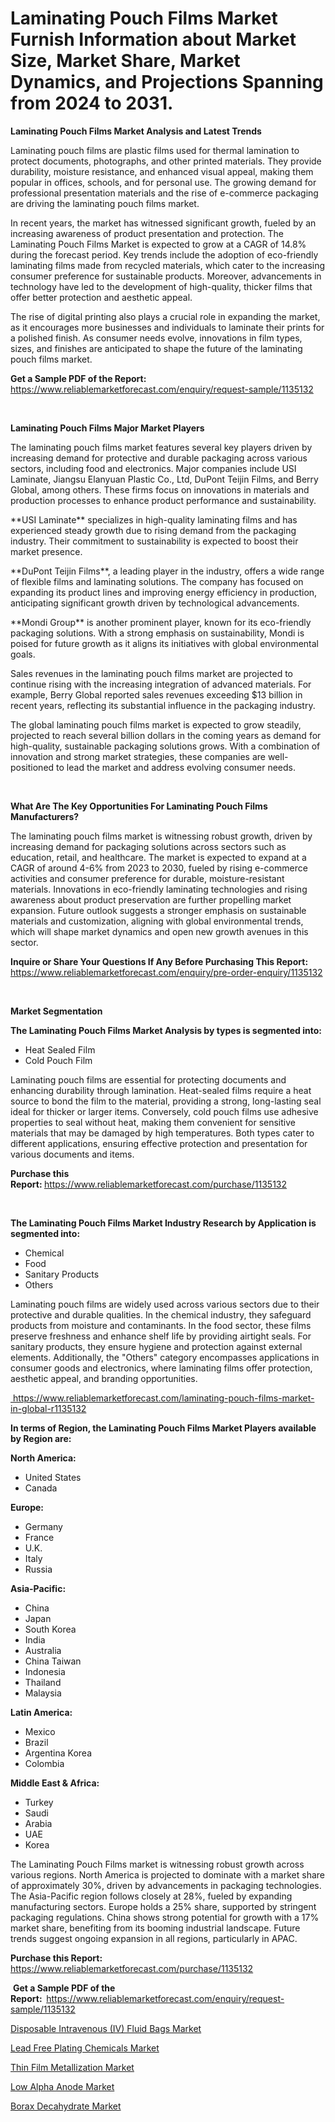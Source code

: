 <p><h1>Laminating Pouch Films Market Furnish Information about Market Size, Market Share, Market Dynamics, and Projections Spanning from 2024 to 2031.</h1></p><p><strong>Laminating Pouch Films Market Analysis and Latest Trends</strong></p>
<p><p>Laminating pouch films are plastic films used for thermal lamination to protect documents, photographs, and other printed materials. They provide durability, moisture resistance, and enhanced visual appeal, making them popular in offices, schools, and for personal use. The growing demand for professional presentation materials and the rise of e-commerce packaging are driving the laminating pouch films market.</p><p>In recent years, the market has witnessed significant growth, fueled by an increasing awareness of product presentation and protection. The Laminating Pouch Films Market is expected to grow at a CAGR of 14.8% during the forecast period. Key trends include the adoption of eco-friendly laminating films made from recycled materials, which cater to the increasing consumer preference for sustainable products. Moreover, advancements in technology have led to the development of high-quality, thicker films that offer better protection and aesthetic appeal.</p><p>The rise of digital printing also plays a crucial role in expanding the market, as it encourages more businesses and individuals to laminate their prints for a polished finish. As consumer needs evolve, innovations in film types, sizes, and finishes are anticipated to shape the future of the laminating pouch films market.</p></p>
<p><strong>Get a Sample PDF of the Report:&nbsp;</strong> <a href="https://www.reliablemarketforecast.com/enquiry/request-sample/1135132?utm_campaign=1080&utm_medium=2&utm_source=Github&utm_content=ia&utm_term=10112024&utm_id=laminating-pouch-films">https://www.reliablemarketforecast.com/enquiry/request-sample/1135132</a></p>
<p>&nbsp;</p>
<p><strong>Laminating Pouch Films Major Market Players</strong></p>
<p><p>The laminating pouch films market features several key players driven by increasing demand for protective and durable packaging across various sectors, including food and electronics. Major companies include USI Laminate, Jiangsu Elanyuan Plastic Co., Ltd, DuPont Teijin Films, and Berry Global, among others. These firms focus on innovations in materials and production processes to enhance product performance and sustainability.</p><p>**USI Laminate** specializes in high-quality laminating films and has experienced steady growth due to rising demand from the packaging industry. Their commitment to sustainability is expected to boost their market presence.</p><p>**DuPont Teijin Films**, a leading player in the industry, offers a wide range of flexible films and laminating solutions. The company has focused on expanding its product lines and improving energy efficiency in production, anticipating significant growth driven by technological advancements.</p><p>**Mondi Group** is another prominent player, known for its eco-friendly packaging solutions. With a strong emphasis on sustainability, Mondi is poised for future growth as it aligns its initiatives with global environmental goals. </p><p>Sales revenues in the laminating pouch films market are projected to continue rising with the increasing integration of advanced materials. For example, Berry Global reported sales revenues exceeding $13 billion in recent years, reflecting its substantial influence in the packaging industry. </p><p>The global laminating pouch films market is expected to grow steadily, projected to reach several billion dollars in the coming years as demand for high-quality, sustainable packaging solutions grows. With a combination of innovation and strong market strategies, these companies are well-positioned to lead the market and address evolving consumer needs.</p></p>
<p>&nbsp;</p>
<p><strong>What Are The Key Opportunities For Laminating Pouch Films Manufacturers?</strong></p>
<p><p>The laminating pouch films market is witnessing robust growth, driven by increasing demand for packaging solutions across sectors such as education, retail, and healthcare. The market is expected to expand at a CAGR of around 4-6% from 2023 to 2030, fueled by rising e-commerce activities and consumer preference for durable, moisture-resistant materials. Innovations in eco-friendly laminating technologies and rising awareness about product preservation are further propelling market expansion. Future outlook suggests a stronger emphasis on sustainable materials and customization, aligning with global environmental trends, which will shape market dynamics and open new growth avenues in this sector.</p></p>
<p><strong>Inquire or Share Your Questions If Any Before Purchasing This Report:</strong> <a href="https://www.reliablemarketforecast.com/enquiry/pre-order-enquiry/1135132?utm_campaign=1080&utm_medium=2&utm_source=Github&utm_content=ia&utm_term=10112024&utm_id=laminating-pouch-films">https://www.reliablemarketforecast.com/enquiry/pre-order-enquiry/1135132</a></p>
<p>&nbsp;</p>
<p><strong>Market Segmentation</strong></p>
<p><strong>The Laminating Pouch Films Market Analysis by types is segmented into:</strong></p>
<p><ul><li>Heat Sealed Film</li><li>Cold Pouch Film</li></ul></p>
<p><p>Laminating pouch films are essential for protecting documents and enhancing durability through lamination. Heat-sealed films require a heat source to bond the film to the material, providing a strong, long-lasting seal ideal for thicker or larger items. Conversely, cold pouch films use adhesive properties to seal without heat, making them convenient for sensitive materials that may be damaged by high temperatures. Both types cater to different applications, ensuring effective protection and presentation for various documents and items.</p></p>
<p><strong>Purchase this Report:&nbsp;</strong><a href="https://www.reliablemarketforecast.com/purchase/1135132?utm_campaign=1080&utm_medium=2&utm_source=Github&utm_content=ia&utm_term=10112024&utm_id=laminating-pouch-films">https://www.reliablemarketforecast.com/purchase/1135132</a></p>
<p>&nbsp;</p>
<p><strong>The Laminating Pouch Films Market Industry Research by Application is segmented into:</strong></p>
<p><ul><li>Chemical</li><li>Food</li><li>Sanitary Products</li><li>Others</li></ul></p>
<p><p>Laminating pouch films are widely used across various sectors due to their protective and durable qualities. In the chemical industry, they safeguard products from moisture and contaminants. In the food sector, these films preserve freshness and enhance shelf life by providing airtight seals. For sanitary products, they ensure hygiene and protection against external elements. Additionally, the "Others" category encompasses applications in consumer goods and electronics, where laminating films offer protection, aesthetic appeal, and branding opportunities.</p></p>
<p><a href="https://www.reliablemarketforecast.com/laminating-pouch-films-market-in-global-r1135132?utm_campaign=1080&utm_medium=2&utm_source=Github&utm_content=ia&utm_term=10112024&utm_id=laminating-pouch-films">&nbsp;https://www.reliablemarketforecast.com/laminating-pouch-films-market-in-global-r1135132</a></p>
<p><strong>In terms of Region, the Laminating Pouch Films Market Players available by Region are:</strong></p>
<p>
    <p> <strong> North America: </strong>
        <ul>
            <li>United States</li>
            <li>Canada</li>
        </ul>
        </p> 
    <p> <strong> Europe: </strong>
        <ul>
            <li>Germany</li>
            <li>France</li>
            <li>U.K.</li>
            <li>Italy</li>
            <li>Russia</li>
        </ul>
        </p> 
    <p> <strong> Asia-Pacific: </strong>
        <ul>
            <li>China</li>
            <li>Japan</li>
            <li>South Korea</li>
            <li>India</li>
            <li>Australia</li>
            <li>China Taiwan</li>
            <li>Indonesia</li>
            <li>Thailand</li>
            <li>Malaysia</li>
        </ul>
        </p> 
    <p> <strong> Latin America: </strong>
        <ul>
            <li>Mexico</li>
            <li>Brazil</li>
            <li>Argentina Korea</li>
            <li>Colombia</li>
        </ul>
        </p> 
    <p> <strong> Middle East & Africa: </strong>
        <ul>
            <li>Turkey</li>
            <li>Saudi</li>
            <li>Arabia</li>
            <li>UAE</li>
            <li>Korea</li>
        </ul>
    </p>
    </p>
<p><p>The Laminating Pouch Films market is witnessing robust growth across various regions. North America is projected to dominate with a market share of approximately 30%, driven by advancements in packaging technologies. The Asia-Pacific region follows closely at 28%, fueled by expanding manufacturing sectors. Europe holds a 25% share, supported by stringent packaging regulations. China shows strong potential for growth with a 17% market share, benefiting from its booming industrial landscape. Future trends suggest ongoing expansion in all regions, particularly in APAC.</p></p>
<p><strong>Purchase this Report: </strong><a href="https://www.reliablemarketforecast.com/purchase/1135132?utm_campaign=1080&utm_medium=2&utm_source=Github&utm_content=ia&utm_term=10112024&utm_id=laminating-pouch-films">https://www.reliablemarketforecast.com/purchase/1135132</a></p>
<p>&nbsp;<strong>Get a Sample PDF of the Report:&nbsp;&nbsp;</strong><a href="https://www.reliablemarketforecast.com/enquiry/request-sample/1135132?utm_campaign=1080&utm_medium=2&utm_source=Github&utm_content=ia&utm_term=10112024&utm_id=laminating-pouch-films">https://www.reliablemarketforecast.com/enquiry/request-sample/1135132</a></p>
<p><strong></strong></p>
<p><p><a href="https://issuu.com/reportprime-2/docs/disposable-intravenous-iv-fluid-bag_6e832f94af51f6?utm_campaign=1080&utm_medium=2&utm_source=Github&utm_content=ia&utm_term=10112024&utm_id=laminating-pouch-films">Disposable Intravenous (IV) Fluid Bags Market</a></p><p><a href="https://www.linkedin.com/pulse/lead-free-plating-chemicals-market-forecasts-trends-impact-ajaqe?utm_campaign=1080&utm_medium=2&utm_source=Github&utm_content=ia&utm_term=10112024&utm_id=laminating-pouch-films">Lead Free Plating Chemicals Market</a></p><p><a href="https://github.com/lallietva4l/Market-Research-Report-List-1/blob/main/thin-film-metallization-market.md?utm_campaign=1080&utm_medium=2&utm_source=Github&utm_content=ia&utm_term=10112024&utm_id=laminating-pouch-films">Thin Film Metallization Market</a></p><p><a href="https://www.linkedin.com/pulse/strategic-roadmap-global-low-alpha-anode-market-insights-dz9ke?utm_campaign=1080&utm_medium=2&utm_source=Github&utm_content=ia&utm_term=10112024&utm_id=laminating-pouch-films">Low Alpha Anode Market</a></p><p><a href="https://github.com/anidillnagatat/Market-Research-Report-List-1/blob/main/borax-decahydrate-market.md?utm_campaign=1080&utm_medium=2&utm_source=Github&utm_content=ia&utm_term=10112024&utm_id=laminating-pouch-films">Borax Decahydrate Market</a></p></p>
